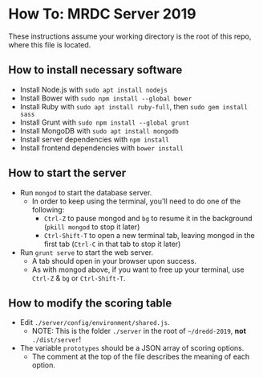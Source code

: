 # How To: MRDC Server 2019

These instructions assume your working directory is the root of this repo, where this file is located.

## How to install necessary software

* Install Node.js with `sudo apt install nodejs`
* Install Bower with `sudo npm install --global bower`
* Install Ruby with `sudo apt install ruby-full`, then `sudo gem install sass`
* Install Grunt with `sudo npm install --global grunt`
* Install MongoDB with `sudo apt install mongodb`
* Install server dependencies with `npm install`
* Install frontend dependencies with `bower install`

## How to start the server

* Run `mongod` to start the database server.
  * In order to keep using the terminal, you'll need to do one of the following:
    * `Ctrl-Z` to pause mongod and `bg` to resume it in the background (`pkill mongod` to stop it later)
    * `Ctrl-Shift-T` to open a new terminal tab, leaving mongod in the first tab (`Ctrl-C` in that tab to stop it later)
* Run `grunt serve` to start the web server.
  * A tab should open in your browser upon success.
  * As with mongod above, if you want to free up your terminal, use `Ctrl-Z` & `bg` or `Ctrl-Shift-T`.

## How to modify the scoring table

* Edit `./server/config/environment/shared.js`.
  * NOTE: This is the folder `./server` in the root of `~/dredd-2019`, **not** `./dist/server`! 
* The variable `prototypes` should be a JSON array of scoring options.
  * The comment at the top of the file describes the meaning of each option.
